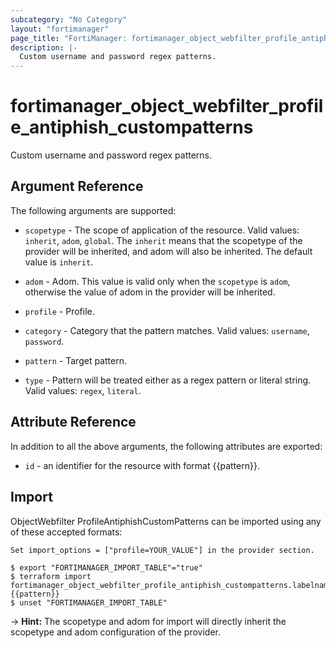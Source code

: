 ```yaml
---
subcategory: "No Category"
layout: "fortimanager"
page_title: "FortiManager: fortimanager_object_webfilter_profile_antiphish_custompatterns"
description: |-
  Custom username and password regex patterns.
---
```


# fortimanager_object_webfilter_profile_antiphish_custompatterns
Custom username and password regex patterns.

## Argument Reference


The following arguments are supported:

* `scopetype` - The scope of application of the resource. Valid values: `inherit`, `adom`, `global`. The `inherit` means that the scopetype of the provider will be inherited, and adom will also be inherited. The default value is `inherit`.
* `adom` - Adom. This value is valid only when the `scopetype` is `adom`, otherwise the value of adom in the provider will be inherited.
* `profile` - Profile.

* `category` - Category that the pattern matches. Valid values: `username`, `password`.

* `pattern` - Target pattern.
* `type` - Pattern will be treated either as a regex pattern or literal string. Valid values: `regex`, `literal`.



## Attribute Reference

In addition to all the above arguments, the following attributes are exported:
* `id` - an identifier for the resource with format {{pattern}}.

## Import

ObjectWebfilter ProfileAntiphishCustomPatterns can be imported using any of these accepted formats:
```
Set import_options = ["profile=YOUR_VALUE"] in the provider section.

$ export "FORTIMANAGER_IMPORT_TABLE"="true"
$ terraform import fortimanager_object_webfilter_profile_antiphish_custompatterns.labelname {{pattern}}
$ unset "FORTIMANAGER_IMPORT_TABLE"
```
-> **Hint:** The scopetype and adom for import will directly inherit the scopetype and adom configuration of the provider.
